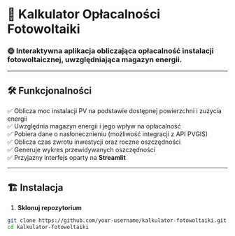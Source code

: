# 📡 Kalkulator Opłacalności Fotowoltaiki

### 🌞 Interaktywna aplikacja obliczająca opłacalność instalacji fotowoltaicznej, uwzględniająca magazyn energii.

---

## 🛠 Funkcjonalności
✅ Oblicza moc instalacji PV na podstawie dostępnej powierzchni i zużycia energii  
✅ Uwzględnia magazyn energii i jego wpływ na opłacalność  
✅ Pobiera dane o nasłonecznieniu (możliwość integracji z API PVGIS)  
✅ Oblicza czas zwrotu inwestycji oraz roczne oszczędności  
✅ Generuje wykres przewidywanych oszczędności  
✅ Przyjazny interfejs oparty na **Streamlit**  

---

## 🏗 Instalacja

1. **Sklonuj repozytorium**
```sh
git clone https://github.com/your-username/kalkulator-fotowoltaiki.git
cd kalkulator-fotowoltaiki
